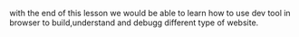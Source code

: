 with the end of this lesson we would be able to learn how to use dev tool in browser to build,understand and debugg different type of website.
